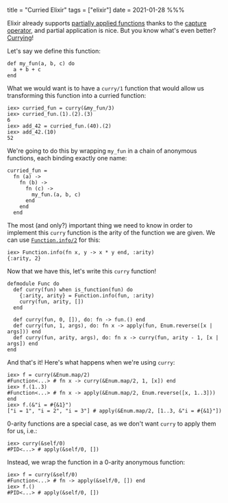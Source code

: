 title = "Curried Elixir"
tags = ["elixir"]
date = 2021-01-28
%%%

Elixir already supports [partially applied functions](https://evuez.net/posts/partially-applied-functions-in-elixir.html) thanks to the [capture operator](https://hexdocs.pm/elixir/Kernel.SpecialForms.html#&/1), and partial application is nice. But you know what's even better? [Currying](https://evuez.net/posts/currying.html)!

Let's say we define this function:

    def my_fun(a, b, c) do
      a + b + c
    end

What we would want is to have a `curry/1` function that would allow us transforming this function into a curried function:

    iex> curried_fun = curry(&my_fun/3)
    iex> curried_fun.(1).(2).(3)
    6
    iex> add_42 = curried_fun.(40).(2)
    iex> add_42.(10)
    52

We're going to do this by wrapping `my_fun` in a chain of anonymous functions, each binding exactly one name:

    curried_fun =
      fn (a) ->
        fn (b) ->
          fn (c) ->
            my_fun.(a, b, c)
          end
        end
      end

The most (and only?) important thing we need to know in order to implement this `curry` function is the arity of the function we are given. We can use [`Function.info/2`](https://hexdocs.pm/elixir/master/Function.html#info/2) for this:

    iex> Function.info(fn x, y -> x * y end, :arity)
    {:arity, 2}

Now that we have this, let's write this `curry` function!

    defmodule Func do
      def curry(fun) when is_function(fun) do
        {:arity, arity} = Function.info(fun, :arity)
        curry(fun, arity, [])
      end

      def curry(fun, 0, []), do: fn -> fun.() end
      def curry(fun, 1, args), do: fn x -> apply(fun, Enum.reverse([x | args])) end
      def curry(fun, arity, args), do: fn x -> curry(fun, arity - 1, [x | args]) end
    end

And that's it! Here's what happens when we're using `curry`:

    iex> f = curry(&Enum.map/2)
    #Function<...> # fn x -> curry(&Enum.map/2, 1, [x]) end
    iex> f.(1..3)
    #Function<...> # fn x -> apply(&Enum.map/2, Enum.reverse([x, 1..3])) end
    iex> f.(&"i = #{&1}")
    ["i = 1", "i = 2", "i = 3"] # apply(&Enum.map/2, [1..3, &"i = #{&1}"])

0-arity functions are a special case, as we don't want `curry` to apply them for us, i.e.:

    iex> curry(&self/0)
    #PID<...> # apply(&self/0, [])

Instead, we wrap the function in a 0-arity anonymous function:

    iex> f = curry(&self/0)
    #Function<...> # fn -> apply(&self/0, []) end
    iex> f.()
    #PID<...> # apply(&self/0, [])
